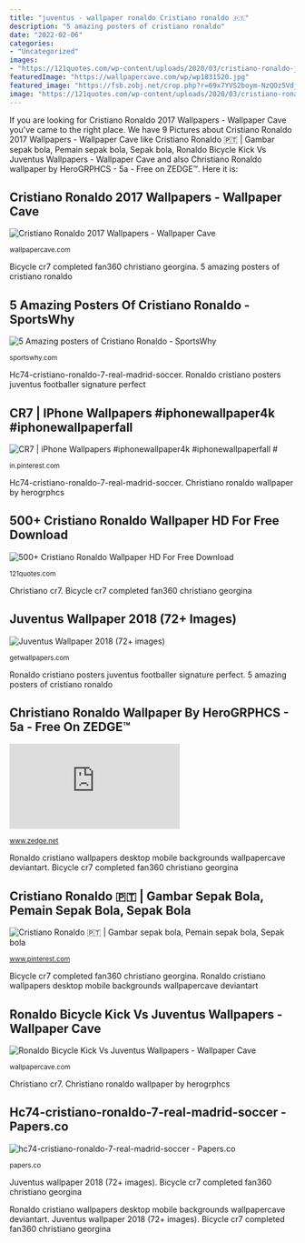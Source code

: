 ```yaml
---
title: "juventus - wallpaper ronaldo Cristiano ronaldo 🇵🇹"
description: "5 amazing posters of cristiano ronaldo"
date: "2022-02-06"
categories:
- "Uncategorized"
images:
- "https://121quotes.com/wp-content/uploads/2020/03/cristiano-ronaldo-juventus-wallpaper.jpg"
featuredImage: "https://wallpapercave.com/wp/wp1831520.jpg"
featured_image: "https://fsb.zobj.net/crop.php?r=69x7YVS2boym-NzQOz5Vdja9fu4ySK3jLNzR7Nnu2UlMYj78LY0mNoARnwuWaHyjPRi5fp0USo34CHlH-QxpwY32ZrDiLBaHgvUL0nfKBI7Zzs6-R84kUAYuZErK3AqUWoRXQQWEoMmOTGLB"
image: "https://121quotes.com/wp-content/uploads/2020/03/cristiano-ronaldo-juventus-wallpaper.jpg"
---
```


If you are looking for Cristiano Ronaldo 2017 Wallpapers - Wallpaper Cave you've came to the right place. We have 9 Pictures about Cristiano Ronaldo 2017 Wallpapers - Wallpaper Cave like Cristiano Ronaldo 🇵🇹 | Gambar sepak bola, Pemain sepak bola, Sepak bola, Ronaldo Bicycle Kick Vs Juventus Wallpapers - Wallpaper Cave and also Christiano Ronaldo wallpaper by HeroGRPHCS - 5a - Free on ZEDGE™. Here it is:

## Cristiano Ronaldo 2017 Wallpapers - Wallpaper Cave

![Cristiano Ronaldo 2017 Wallpapers - Wallpaper Cave](https://wallpapercave.com/wp/wp1831520.jpg "Cristiano ronaldo 2017 wallpapers")

<small>wallpapercave.com</small>

Bicycle cr7 completed fan360 christiano georgina. 5 amazing posters of cristiano ronaldo

## 5 Amazing Posters Of Cristiano Ronaldo - SportsWhy

![5 Amazing posters of Cristiano Ronaldo - SportsWhy](https://sportswhy.com/wp-content/uploads/2019/02/Cristiano-Ronaldo-4-e1549388043555.jpg "Ronaldo bicycle kick vs juventus wallpapers")

<small>sportswhy.com</small>

Hc74-cristiano-ronaldo-7-real-madrid-soccer. Ronaldo cristiano posters juventus footballer signature perfect

## CR7 | IPhone Wallpapers #iphonewallpaper4k #iphonewallpaperfall #

![CR7 | iPhone Wallpapers #iphonewallpaper4k #iphonewallpaperfall #](https://i.pinimg.com/736x/41/7a/de/417ade3e33680d71f39aa07427f028e4.jpg "Christiano cr7")

<small>in.pinterest.com</small>

Hc74-cristiano-ronaldo-7-real-madrid-soccer. Christiano ronaldo wallpaper by herogrphcs

## 500+ Cristiano Ronaldo Wallpaper HD For Free Download

![500+ Cristiano Ronaldo Wallpaper HD For Free Download](https://121quotes.com/wp-content/uploads/2020/03/cristiano-ronaldo-juventus-wallpaper.jpg "Hc74-cristiano-ronaldo-7-real-madrid-soccer")

<small>121quotes.com</small>

Christiano cr7. Bicycle cr7 completed fan360 christiano georgina

## Juventus Wallpaper 2018 (72+ Images)

![Juventus Wallpaper 2018 (72+ images)](http://getwallpapers.com/wallpaper/full/c/5/4/1114294-vertical-juventus-wallpaper-2018-1080x1920-samsung.jpg "Ronaldo cristiano madrid soccer sports wallpapers 4k cr7 papers macbook cr dark football hdwallpapers pro")

<small>getwallpapers.com</small>

Ronaldo cristiano posters juventus footballer signature perfect. 5 amazing posters of cristiano ronaldo

## Christiano Ronaldo Wallpaper By HeroGRPHCS - 5a - Free On ZEDGE™

![Christiano Ronaldo wallpaper by HeroGRPHCS - 5a - Free on ZEDGE™](https://fsb.zobj.net/crop.php?r=69x7YVS2boym-NzQOz5Vdja9fu4ySK3jLNzR7Nnu2UlMYj78LY0mNoARnwuWaHyjPRi5fp0USo34CHlH-QxpwY32ZrDiLBaHgvUL0nfKBI7Zzs6-R84kUAYuZErK3AqUWoRXQQWEoMmOTGLB "Hc74-cristiano-ronaldo-7-real-madrid-soccer")

<small>www.zedge.net</small>

Ronaldo cristiano wallpapers desktop mobile backgrounds wallpapercave deviantart. Bicycle cr7 completed fan360 christiano georgina

## Cristiano Ronaldo 🇵🇹 | Gambar Sepak Bola, Pemain Sepak Bola, Sepak Bola

![Cristiano Ronaldo 🇵🇹 | Gambar sepak bola, Pemain sepak bola, Sepak bola](https://i.pinimg.com/736x/6a/ee/52/6aee52d27146817873759ef086e7472a.jpg "Ronaldo cristiano madrid soccer sports wallpapers 4k cr7 papers macbook cr dark football hdwallpapers pro")

<small>www.pinterest.com</small>

Bicycle cr7 completed fan360 christiano georgina. Ronaldo cristiano wallpapers desktop mobile backgrounds wallpapercave deviantart

## Ronaldo Bicycle Kick Vs Juventus Wallpapers - Wallpaper Cave

![Ronaldo Bicycle Kick Vs Juventus Wallpapers - Wallpaper Cave](https://wallpapercave.com/wp/wp6823392.jpg "Cristiano ronaldo 🇵🇹")

<small>wallpapercave.com</small>

Christiano cr7. Christiano ronaldo wallpaper by herogrphcs

## Hc74-cristiano-ronaldo-7-real-madrid-soccer - Papers.co

![hc74-cristiano-ronaldo-7-real-madrid-soccer - Papers.co](http://papers.co/wallpaper/papers.co-hc74-cristiano-ronaldo-7-real-madrid-soccer-36-3840x2400-4k-wallpaper.jpg "Cristiano ronaldo 🇵🇹")

<small>papers.co</small>

Juventus wallpaper 2018 (72+ images). Bicycle cr7 completed fan360 christiano georgina

Ronaldo cristiano wallpapers desktop mobile backgrounds wallpapercave deviantart. Juventus wallpaper 2018 (72+ images). Bicycle cr7 completed fan360 christiano georgina
